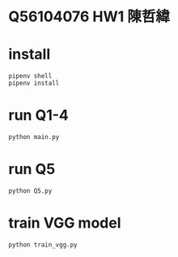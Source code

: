# Q56104076 HW1 陳哲緯

# install

```
pipenv shell
pipenv install
```

# run Q1-4

```
python main.py
```

# run Q5

```
python Q5.py
```

# train VGG model

```
python train_vgg.py
```
